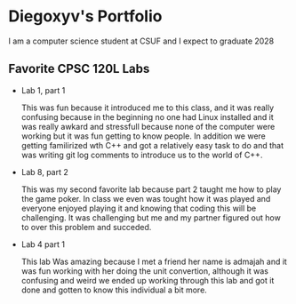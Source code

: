 # Diegoxyv's Portfolio 

I am a computer science student at CSUF and I expect to graduate 2028

## Favorite CPSC 120L Labs
* Lab 1, part 1

  This was fun because it introduced me to this class, and it was really confusing because in the beginning no one had Linux installed and it was really awkard and stressfull because none of the computer were working but it was fun getting to know people. In addition we were getting familirized wth C++ and got a relatively easy task to do and that was writing git log comments to introduce us to the world of C++. 


* Lab 8, part 2

  This was my second favorite lab because part 2 taught me how to play the game poker. In class we even was tought how it was played and everyone enjoyed playing it and knowing that coding this will be challenging. It was challenging but me and my partner figured out how to over this problem and succeded. 

* Lab 4 part 1

   This lab Was amazing because I met a friend her name is admajah and it was fun working with her doing the unit convertion, although it was confusing and weird we ended up working through this lab and got it done and gotten to know this individual a bit more. 
